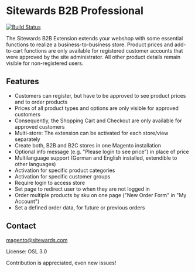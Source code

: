 Sitewards B2B Professional
==========================

[![Build Status](https://travis-ci.org/sitewards/B2BProfessional.png?branch=master)](https://travis-ci.org/sitewards/B2BProfessional)

The Sitewards B2B Extension extends your webshop with some essential functions to realize a business-to-business store. Product prices and add-to-cart functions are only available for registered customer accounts that were approved by the site administrator. All other product details remain visible for non-registered users.

Features
------------------
* Customers can register, but have to be approved to see product prices and to order products
* Prices of all product types and options are only visible for approved customers
* Consequently, the Shopping Cart and Checkout are only available for approved customers
* Multi-store: The extension can be activated for each store/view separately
* Create both, B2B and B2C stores in one Magento installation
* Optional info message (e.g. "Please login to see price") in place of price
* Multilanguage support (German and English installed, extendible to other languages)
* Activation for specific product categories
* Activation for specific customer groups
* Require login to access store
* Set page to redirect user to when they are not logged in
* Order multiple products by sku on one page ("New Order Form" in "My Account")
* Set a defined order data, for future or previous orders

Contact
------------------
magento@sitewards.com

License: OSL 3.0

Contribution is appreciated, even new issues!